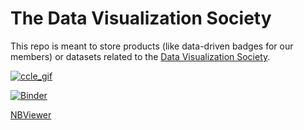 # The Data Visualization Society
This repo is meant to store products (like data-driven badges for our members) or datasets related to the [Data Visualization Society](https://datavisualizationsociety.com).

[![ccle_gif](data_viz_society_gif.gif "demo_high-fr.gif")](https://nbviewer.jupyter.org/github/cornhundred/datavizsociety/blob/master/notebooks/3.0_Viz_Heatmaps.ipynb)

[![Binder](https://mybinder.org/badge_logo.svg)](https://mybinder.org/v2/gh/cornhundred/datavizsociety/master?filepath=notebooks%2F3.0_Viz_Heatmaps.ipynb)

[NBViewer](https://nbviewer.jupyter.org/github/cornhundred/datavizsociety/blob/master/notebooks/3.0_Viz_Heatmaps.ipynb)
